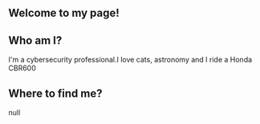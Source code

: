 Welcome to my page!
--------------------------------------------

Who am I?
--------------------------------------------
I'm a cybersecurity professional.I love cats, astronomy and I ride a Honda CBR600

Where to find me?
--------------------------------------------
null
